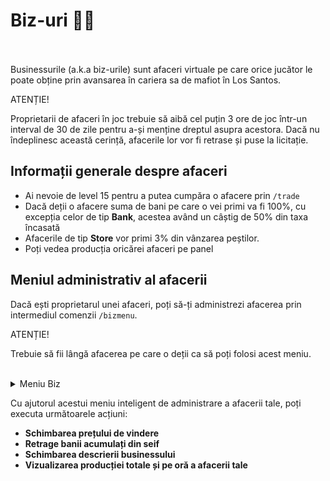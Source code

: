 # Biz-uri 🧑‍💼
<br><br>
Businessurile (a.k.a biz-urile) sunt afaceri virtuale pe care orice jucător le poate obține prin avansarea în cariera sa de mafiot în Los Santos.

<div class="danger-container">
    <p class="title">ATENȚIE!</p>
    <p class="description"> Proprietarii de afaceri în joc trebuie să aibă cel puțin 3 ore de joc într-un interval de 30 de zile pentru a-și 
        menține dreptul asupra acestora. Dacă nu îndeplinesc această cerință, afacerile lor vor fi retrase și puse la licitație.
    </p>
</div>

## Informații generale despre afaceri
- Ai nevoie de level 15 pentru a putea cumpăra o afacere prin `/trade`
- Dacă deții o afacere suma de bani pe care o vei primi va fi 100%, cu excepția celor de tip **Bank**, acestea având un câștig de 50% din taxa încasată
- Afacerile de tip **Store** vor primi 3% din vânzarea peștilor.
- Poți vedea producția oricărei afaceri pe panel


## Meniul administrativ al afacerii
Dacă ești proprietarul unei afaceri, poți să-ți administrezi afacerea prin intermediul comenzii `/bizmenu`.

<div class="danger-container">
    <p class="title">ATENȚIE!</p>
    <p class="description">Trebuie să fii lângă afacerea pe care o deții ca să poți folosi acest meniu.</p>
</div>
<br>
<details class="details custom-block">
<summary>Meniu Biz </summary>
<p><img src="https://i.imgur.com/4HSrlje.png" alt="">
</details>

Cu ajutorul acestui meniu inteligent de administrare a afacerii tale, poți executa următoarele acțiuni:
- **Schimbarea prețului de vindere**
- **Retrage banii acumulați din seif**
- **Schimbarea descrierii businessului**
- **Vizualizarea producției totale și pe oră a afacerii tale**
